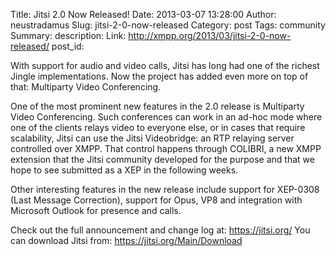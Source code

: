 Title: Jitsi 2.0 Now Released!
Date: 2013-03-07 13:28:00
Author: neustradamus
Slug: jitsi-2-0-now-released
Category: post
Tags: community
Summary: 
description:
Link: http://xmpp.org/2013/03/jitsi-2-0-now-released/
post_id: 

With support for audio and video calls, Jitsi has long had one of the richest Jingle implementations. Now the project has added even more on top of that: Multiparty Video Conferencing.

One of the most prominent new features in the 2.0 release is Multiparty Video Conferencing. Such conferences can work in an ad-hoc mode where one of the clients relays video to everyone else, or in cases that require scalability, Jitsi can use the Jitsi Videobridge: an RTP relaying server controlled over XMPP. That control happens through COLIBRI, a new XMPP extension that the Jitsi community developed for the purpose and that we hope to see submitted as a XEP in the following weeks.

Other interesting features in the new release include support for XEP-0308 (Last Message Correction), support for Opus, VP8 and integration with Microsoft Outlook for presence and calls.

Check out the full announcement and change log at: https://jitsi.org/
You can download Jitsi from: https://jitsi.org/Main/Download

